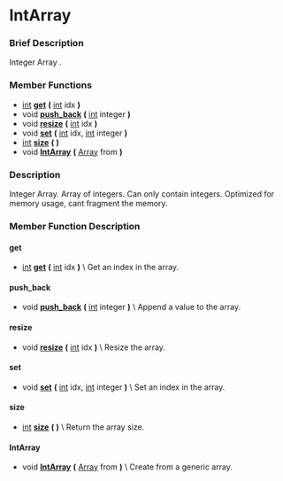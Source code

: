 #  IntArray  

###  Brief Description  
Integer Array .

###  Member Functions 
  * [int](class_int)  **[get](#get)**  **(** [int](class_int) idx  **)**
  * void  **[push_back](#push_back)**  **(** [int](class_int) integer  **)**
  * void  **[resize](#resize)**  **(** [int](class_int) idx  **)**
  * void  **[set](#set)**  **(** [int](class_int) idx, [int](class_int) integer  **)**
  * [int](class_int)  **[size](#size)**  **(** **)**
  * void  **[IntArray](#IntArray)**  **(** [Array](class_array) from  **)**

###  Description  
Integer Array. Array of integers. Can only contain integers. Optimized for memory usage, cant fragment the memory.

###  Member Function Description  

#### <a name="get">get</a>
  * [int](class_int)  **[get](#get)**  **(** [int](class_int) idx  **)**
\\
Get an index in the array.

#### <a name="push_back">push_back</a>
  * void  **[push_back](#push_back)**  **(** [int](class_int) integer  **)**
\\
Append a value to the array.

#### <a name="resize">resize</a>
  * void  **[resize](#resize)**  **(** [int](class_int) idx  **)**
\\
Resize the array.

#### <a name="set">set</a>
  * void  **[set](#set)**  **(** [int](class_int) idx, [int](class_int) integer  **)**
\\
Set an index in the array.

#### <a name="size">size</a>
  * [int](class_int)  **[size](#size)**  **(** **)**
\\
Return the array size.

#### <a name="IntArray">IntArray</a>
  * void  **[IntArray](#IntArray)**  **(** [Array](class_array) from  **)**
\\
Create from a generic array.
